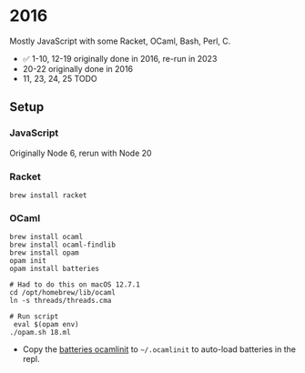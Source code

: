 # 2016

Mostly JavaScript with some Racket, OCaml, Bash, Perl, C.

- ✅ 1-10, 12-19 originally done in 2016, re-run in 2023
- 20-22 originally done in 2016
- 11, 23, 24, 25 TODO

## Setup

### JavaScript

Originally Node 6, rerun with Node 20

### Racket

```
brew install racket
```

### OCaml

```
brew install ocaml
brew install ocaml-findlib
brew install opam
opam init
opam install batteries

# Had to do this on macOS 12.7.1
cd /opt/homebrew/lib/ocaml
ln -s threads/threads.cma

# Run script
 eval $(opam env)
./opam.sh 18.ml
```

- Copy the [batteries ocamlinit](https://raw.githubusercontent.com/ocaml-batteries-team/batteries-included/master/ocamlinit) to `~/.ocamlinit` to auto-load batteries in the repl.
